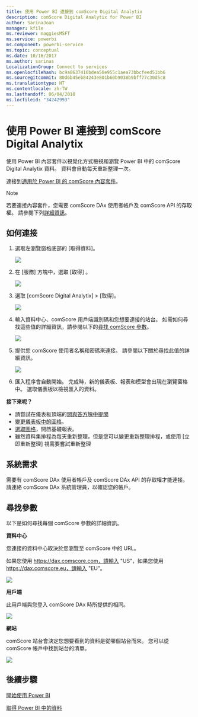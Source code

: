 ```yaml
---
title: 使用 Power BI 連接到 comScore Digital Analytix
description: comScore Digital Analytix for Power BI
author: SarinaJoan
manager: kfile
ms.reviewer: maggiesMSFT
ms.service: powerbi
ms.component: powerbi-service
ms.topic: conceptual
ms.date: 10/16/2017
ms.author: sarinas
LocalizationGroup: Connect to services
ms.openlocfilehash: bc9a8637416bdea50e955c1aea73bbcfeed51bb6
ms.sourcegitcommit: 80d6b45eb84243e801b60b9038b9bff77c30d5c8
ms.translationtype: HT
ms.contentlocale: zh-TW
ms.lasthandoff: 06/04/2018
ms.locfileid: "34242993"
---
```

# <a name="connect-to-comscore-digital-analytix-with-power-bi"></a>使用 Power BI 連接到 comScore Digital Analytix
使用 Power BI 內容套件以視覺化方式檢視和瀏覽 Power BI 中的 comScore Digital Analytix 資料。 資料會自動每天重新整理一次。

連接到[適用於 Power BI 的 comScore 內容套件](https://app.powerbi.com/getdata/services/comscore)。

>[!NOTE]
>若要連接內容套件，您需要 comScore DAx 使用者帳戶及 comScore API 的存取權。 請參閱下列[詳細資訊](#Requirements)。

## <a name="how-to-connect"></a>如何連接
1. 選取左瀏覽窗格底部的 [取得資料]。
   
   ![](media/service-connect-to-connect-to/getdata.png)
2. 在 [服務]  方塊中，選取 [取得] 。
   
   ![](media/service-connect-to-connect-to/services.png)
3. 選取 [comScore Digital Analytix] \> [取得]。
   
   ![](media/service-connect-to-connect-to/comscore.png)
4. 輸入資料中心、comScore 用戶端識別碼和您想要連接的站台。 如需如何尋找這些值的詳細資訊，請參閱以下的[尋找 comScore 參數](#FindingParams)。
   
   ![](media/service-connect-to-connect-to/parameters.png)
5. 提供您 comScore 使用者名稱和密碼來連接。 請參閱以下關於尋找此值的詳細資訊。
   
   ![](media/service-connect-to-connect-to/creds.png)
6. 匯入程序會自動開始。 完成時，新的儀表板、報表和模型會出現在瀏覽窗格中。 選取儀表板以檢視匯入的資料。

**接下來呢？**

* 請嘗試在儀表板頂端的[問與答方塊中提問](power-bi-q-and-a.md)
* [變更儀表板中的圖格](service-dashboard-edit-tile.md)。
* [選取圖格](service-dashboard-tiles.md)，開啟基礎報表。
* 雖然資料集排程為每天重新整理，但是您可以變更重新整理排程，或使用 [立即重新整理] 視需要嘗試重新整理

<a name="Requirements"></a>

## <a name="system-requirements"></a>系統需求
需要有 comScore DAx 使用者帳戶及 comScore DAx API 的存取權才能連接。 請連絡 comScore DAx 系統管理員，以確認您的帳戶。

<a name="FindingParams"></a>

## <a name="finding-parameters"></a>尋找參數
以下是如何尋找每個 comScore 參數的詳細資訊。

**資料中心**

您連接的資料中心取決於您瀏覽至 comScore 中的 URL。

如果您使用 https://dax.comscore.com，請輸入 "US"，如果您使用 https://dax.comscore.eu，請輸入 "EU"。

![](media/service-connect-to-connect-to/comscore_url.png) 

**用戶端**

此用戶端與您登入 comScore DAx 時所提供的相同。

![](media/service-connect-to-connect-to/comscore_signin.png) 

**網站**

comScore 站台會決定您想要看到的資料是從哪個站台而來。 您可以從 comScore 帳戶中找到站台的清單。

![](media/service-connect-to-connect-to/comscore_sites.png)

## <a name="next-steps"></a>後續步驟
[開始使用 Power BI](service-get-started.md)

[取得 Power BI 中的資料](service-get-data.md)

